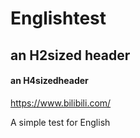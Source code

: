 # Englishtest
## an H2sized header
#### an H4sizedheader
<https://www.bilibili.com/>

A simple test for English
